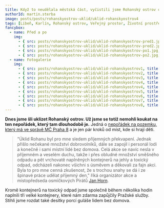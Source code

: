 ```yaml
---
title: Když to neudělala městská část, vyčistili jsme Rohanský ostrov od nepořádku sami
authorId: martin.sterba
image: posts/posts/rohanskyostrov-uklid/uklid-rohanskyostrov4
tags: [Libeň, Karlín, Rohanský ostrov, Veřejný prostor, Životní prostředí]
fancybox:
  - name: Před a po
    img:
      - { src: posts/rohanskyostrov-uklid/uklid-rohanskyostrov-pred1.jpg, title: Takto to na ostrově vypadalo před úklidem }
      - { src: posts/rohanskyostrov-uklid/uklid-rohanskyostrov-pred2.jpg, title: Takto to na ostrově vypadalo před úklidem }
      - { src: posts/rohanskyostrov-uklid/uklid-rohanskyostrov-po1.jpg, title: Takto to na ostrově vypadalo po úklidu }
      - { src: posts/rohanskyostrov-uklid/uklid-rohanskyostrov-po2.jpg, title: Takto to na ostrově vypadalo po úklidu }
  - name: Fotogalerie
    img:
      - { src: posts/rohanskyostrov-uklid/uklid-rohanskyostrov1, title: Úklid Rohanského ostrova }
      - { src: posts/rohanskyostrov-uklid/uklid-rohanskyostrov2, title: Úklid Rohanského ostrova }
      - { src: posts/rohanskyostrov-uklid/uklid-rohanskyostrov3, title: Úklid Rohanského ostrova }
      - { src: posts/rohanskyostrov-uklid/uklid-rohanskyostrov4, title: Úklid Rohanského ostrova }
      - { src: posts/rohanskyostrov-uklid/uklid-rohanskyostrov4, title: Úklid Rohanského ostrova }
      - { src: posts/rohanskyostrov-uklid/uklid-rohanskyostrov5, title: Úklid Rohanského ostrova }
      - { src: posts/rohanskyostrov-uklid/uklid-rohanskyostrov6, title: Úklid Rohanského ostrova }
      - { src: posts/rohanskyostrov-uklid/uklid-rohanskyostrov7, title: Úklid Rohanského ostrova }   
      - { src: posts/rohanskyostrov-uklid/uklid-rohanskyostrov8, title: Úklid Rohanského ostrova }   
---
```


**Dnes jsme šli uklízet Rohanský ostrov. Už jsme se totiž nemohli koukat na ten nepořádek, který tam dlouhodobě je.** Jedná o [nepořádek na pozemku, který má ve správě MČ Praha 8](https://nahlizenidokn.cuzk.cz/ZobrazObjekt.aspx?encrypted=Zkh25p71QcBb5fGGSwazS8RQ8NlgvJZS1xrlS5VOZOYpx11n4ihhQnxc82wil7simKzl38Ej4m9shNj-IiJyxEKwZV5JQUsHzydlNnuqEfsr0PLKGsdwDD9_lpgBpGAQRWS7yOqs7TyQ6Jxc0v4Ci4skpS7kNgvpUFXy83mczNfnCs-r0WBqzkj-maC8UK5j) a je jen pár kroků od míst, kde si hrají děti. 

>"Úklid Rohanu byl pro mne sledem příjemných překvapení. Jednak přišlo nečekané množství dobrovolníků, dále se zapojil i personál lodi a konečně i sami místní lidé bez domova. Celá akce se navíc nesla v příjemném a veselém duchu, takže i přes obludné množství směšného odpadu a pět vrchovatě naplněných kontejnerů na jehly a toxický odpad, odcházeli nakonec všichni s úsměvem a děkovali za fajn akci. Byla to pro mne cenná zkušenost, že s trochou snahy se dá i ze špinavé práce udělat příjemný den," říká organizátor akce a místopředseda osmičkových Pirátů [Jan Horn](https://praha8.pirati.cz/lide/jan-horn.html).

Kromě kontejnerů na toxický odpad jsme společně během několika hodin naplnili tři velké kontejnery, které nám zdarma zapůjčily Pražské služby. Stihli jsme rozdat také desítky porcí guláše lidem bez domova.
